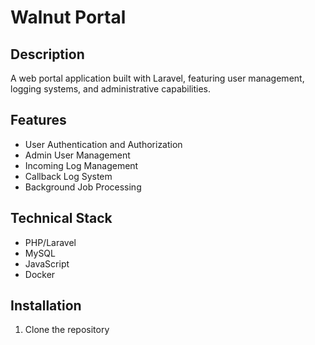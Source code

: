 # Walnut Portal

## Description
A web portal application built with Laravel, featuring user management, logging systems, and administrative capabilities.

## Features
- User Authentication and Authorization
- Admin User Management
- Incoming Log Management
- Callback Log System
- Background Job Processing

## Technical Stack
- PHP/Laravel
- MySQL
- JavaScript
- Docker

## Installation

1. Clone the repository 